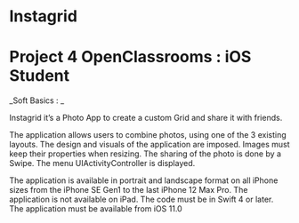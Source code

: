 # Instagrid

# Project 4 OpenClassrooms : iOS Student

_Soft Basics : _

Instagrid it’s a Photo App to create a custom Grid and share it with friends.

The application allows users to combine photos, using one of the 3 existing layouts.
The design and visuals of the application are imposed.
Images must keep their properties when resizing.
The sharing of the photo is done by a Swipe.
The menu UIActivityController is displayed.

The application is available in portrait and landscape format on all iPhone sizes from the iPhone SE Gen1 to the last iPhone 12 Max Pro.
The application is not available on iPad.
The code must be in Swift 4 or later.
The application must be available from iOS 11.0
